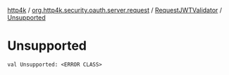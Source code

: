 [http4k](../../index.md) / [org.http4k.security.oauth.server.request](../index.md) / [RequestJWTValidator](index.md) / [Unsupported](./-unsupported.md)

# Unsupported

`val Unsupported: <ERROR CLASS>`